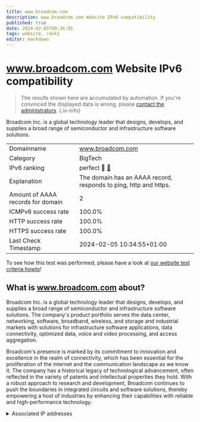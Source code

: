 ```yaml
---
title: www.broadcom.com
description: www.broadcom.com Website IPv6 compatibility
published: true
date: 2024-02-05T09:34:55
tags: website, rank1
editor: markdown
---
```


# www.broadcom.com Website IPv6 compatibility

> The results shown here are accumulated by automation. If you're convinced the displayed data is wrong, please [contact the administrators](/howto/chat). 
{.is-info}

Broadcom Inc. is a global technology leader that designs, develops, and supplies a broad range of semiconductor and infrastructure software solutions.


|   |   |
| - | - |
| Domainname | www.broadcom.com
| Category | BigTech |
| IPv6 ranking | perfect :1st_place_medal: [🔗](/howto/ranking) |
| Explanation | The domain has an AAAA record, responds to ping, http and https. |
| Amount of AAAA records for domain | 2 |
| ICMPv6 success rate | 100.0%|
| HTTP success rate | 100.0% |
| HTTPS success rate | 100.0% |
| Last Check Timestamp | 2024-02-05 10:34:55+01:00 |

To see how this test was performed, please have a look at [our website test criteria howto](/howto/testcriteria/website)!


## What is www.broadcom.com about?
Broadcom Inc. is a global technology leader that designs, develops, and supplies a broad range of semiconductor and infrastructure software solutions. The company's product portfolio serves the data center, networking, software, broadband, wireless, and storage and industrial markets with solutions for infrastructure software applications, data connectivity, optimized data, voice and video processing, and access aggregation.

Broadcom's presence is marked by its commitment to innovation and excellence in the realm of connectivity, which has been essential for the proliferation of the internet and the communication landscape as we know it. The company has a historical legacy of technological advancement, often reflected in the variety of patents and intellectual properties they hold. With a robust approach to research and development, Broadcom continues to push the boundaries in integrated circuits and software solutions, thereby empowering a host of industries by enhancing their capabilities with reliable and high-performance technology.



<details>
<summary>Associated IP addresses</summary>

2606:4700:4400::ac40:9b6a

2606:4700:4400::6812:2096

</details>
